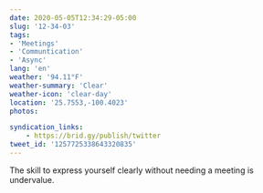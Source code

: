 ```yaml
---
date: 2020-05-05T12:34:29-05:00
slug: '12-34-03'
tags:
- 'Meetings'
- 'Communtication'
- 'Async'
lang: 'en'
weather: '94.11°F'
weather-summary: 'Clear'
weather-icon: 'clear-day'
location: '25.7553,-100.4023'
photos:

syndication_links:
    - https://brid.gy/publish/twitter
tweet_id: '1257725338643320835'
---
```

The skill to express yourself clearly without needing a meeting is undervalue.

  